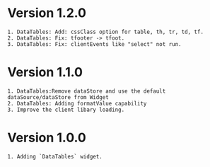 # Version 1.2.0
    1. DataTables: Add: cssClass option for table, th, tr, td, tf.
    2. DataTables: Fix: tfooter -> tfoot.
    3. DataTables: Fix: clientEvents like "select" not run.


# Version 1.1.0
    1. DataTables:Remove dataStore and use the default dataSource/dataStore from Widget
    2. DataTables: Adding formatValue capability
    3. Improve the client libary loading.

# Version 1.0.0

    1. Adding `DataTables` widget.